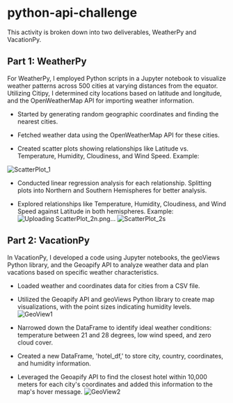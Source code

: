 # python-api-challenge

This activity is broken down into two deliverables, WeatherPy and VacationPy.

## Part 1: WeatherPy

For WeatherPy, I employed Python scripts in a Jupyter notebook to visualize weather patterns across 500 cities at varying distances from the equator. Utilizing Citipy, I determined city locations based on latitude and longitude, and the OpenWeatherMap API for importing weather information.

-    Started by generating random geographic coordinates and finding the nearest cities.

-    Fetched weather data using the OpenWeatherMap API for these cities.

-    Created scatter plots showing relationships like Latitude vs. Temperature, Humidity, Cloudiness, and Wind Speed. Example:

![ScatterPlot_1](https://github.com/MarcoN16/python-api-challenge/assets/150491559/e37540d3-6c38-42a0-a32c-8b40f04af8f4)

-    Conducted linear regression analysis for each relationship. Splitting plots into Northern and Southern Hemispheres for better analysis.

-    Explored relationships like Temperature, Humidity, Cloudiness, and Wind Speed against Latitude in both hemispheres. Example:
![Uploading ScatterPlot_2n.png…]()
![ScatterPlot_2s](https://github.com/MarcoN16/python-api-challenge/assets/150491559/98d7ff93-f1a3-40c9-8a38-c2f451fa5e45)



## Part 2: VacationPy

In VacationPy, I developed a code using Jupyter notebooks, the geoViews Python library, and the Geoapify API to analyze weather data and plan vacations based on specific weather characteristics.

-    Loaded weather and coordinates data for cities from a CSV file.

-    Utilized the Geoapify API and geoViews Python library to create map visualizations, with the point sizes indicating humidity levels.
![GeoView1](https://github.com/MarcoN16/python-api-challenge/assets/150491559/8e188692-e135-4441-9e60-dc694ee2218b)


-    Narrowed down the DataFrame to identify ideal weather conditions: temperature between 21 and 28 degrees, low wind speed, and zero cloud cover.

-    Created a new DataFrame, 'hotel_df,' to store city, country, coordinates, and humidity information.

-    Leveraged the Geoapify API to find the closest hotel within 10,000 meters for each city's coordinates and added this information to the map's hover message.
![GeoView2](https://github.com/MarcoN16/python-api-challenge/assets/150491559/53db4fc9-49d1-44ea-a1ea-7d246c63e928)




